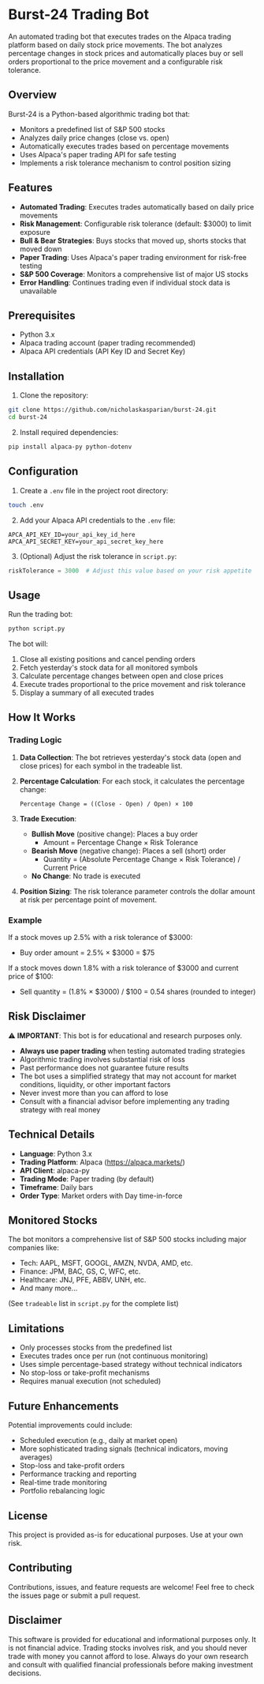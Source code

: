 # Burst-24 Trading Bot

An automated trading bot that executes trades on the Alpaca trading platform based on daily stock price movements. The bot analyzes percentage changes in stock prices and automatically places buy or sell orders proportional to the price movement and a configurable risk tolerance.

## Overview

Burst-24 is a Python-based algorithmic trading bot that:
- Monitors a predefined list of S&P 500 stocks
- Analyzes daily price changes (close vs. open)
- Automatically executes trades based on percentage movements
- Uses Alpaca's paper trading API for safe testing
- Implements a risk tolerance mechanism to control position sizing

## Features

- **Automated Trading**: Executes trades automatically based on daily price movements
- **Risk Management**: Configurable risk tolerance (default: $3000) to limit exposure
- **Bull & Bear Strategies**: Buys stocks that moved up, shorts stocks that moved down
- **Paper Trading**: Uses Alpaca's paper trading environment for risk-free testing
- **S&P 500 Coverage**: Monitors a comprehensive list of major US stocks
- **Error Handling**: Continues trading even if individual stock data is unavailable

## Prerequisites

- Python 3.x
- Alpaca trading account (paper trading recommended)
- Alpaca API credentials (API Key ID and Secret Key)

## Installation

1. Clone the repository:
```bash
git clone https://github.com/nicholaskasparian/burst-24.git
cd burst-24
```

2. Install required dependencies:
```bash
pip install alpaca-py python-dotenv
```

## Configuration

1. Create a `.env` file in the project root directory:
```bash
touch .env
```

2. Add your Alpaca API credentials to the `.env` file:
```
APCA_API_KEY_ID=your_api_key_id_here
APCA_API_SECRET_KEY=your_api_secret_key_here
```

3. (Optional) Adjust the risk tolerance in `script.py`:
```python
riskTolerance = 3000  # Adjust this value based on your risk appetite
```

## Usage

Run the trading bot:
```bash
python script.py
```

The bot will:
1. Close all existing positions and cancel pending orders
2. Fetch yesterday's stock data for all monitored symbols
3. Calculate percentage changes between open and close prices
4. Execute trades proportional to the price movement and risk tolerance
5. Display a summary of all executed trades

## How It Works

### Trading Logic

1. **Data Collection**: The bot retrieves yesterday's stock data (open and close prices) for each symbol in the tradeable list.

2. **Percentage Calculation**: For each stock, it calculates the percentage change:
   ```
   Percentage Change = ((Close - Open) / Open) × 100
   ```

3. **Trade Execution**:
   - **Bullish Move** (positive change): Places a buy order
     - Amount = Percentage Change × Risk Tolerance
   - **Bearish Move** (negative change): Places a sell (short) order
     - Quantity = (Absolute Percentage Change × Risk Tolerance) / Current Price
   - **No Change**: No trade is executed

4. **Position Sizing**: The risk tolerance parameter controls the dollar amount at risk per percentage point of movement.

### Example

If a stock moves up 2.5% with a risk tolerance of $3000:
- Buy order amount = 2.5% × $3000 = $75

If a stock moves down 1.8% with a risk tolerance of $3000 and current price of $100:
- Sell quantity = (1.8% × $3000) / $100 = 0.54 shares (rounded to integer)

## Risk Disclaimer

⚠️ **IMPORTANT**: This bot is for educational and research purposes only.

- **Always use paper trading** when testing automated trading strategies
- Algorithmic trading involves substantial risk of loss
- Past performance does not guarantee future results
- The bot uses a simplified strategy that may not account for market conditions, liquidity, or other important factors
- Never invest more than you can afford to lose
- Consult with a financial advisor before implementing any trading strategy with real money

## Technical Details

- **Language**: Python 3.x
- **Trading Platform**: Alpaca (https://alpaca.markets/)
- **API Client**: alpaca-py
- **Trading Mode**: Paper trading (by default)
- **Timeframe**: Daily bars
- **Order Type**: Market orders with Day time-in-force

## Monitored Stocks

The bot monitors a comprehensive list of S&P 500 stocks including major companies like:
- Tech: AAPL, MSFT, GOOGL, AMZN, NVDA, AMD, etc.
- Finance: JPM, BAC, GS, C, WFC, etc.
- Healthcare: JNJ, PFE, ABBV, UNH, etc.
- And many more...

(See `tradeable` list in `script.py` for the complete list)

## Limitations

- Only processes stocks from the predefined list
- Executes trades once per run (not continuous monitoring)
- Uses simple percentage-based strategy without technical indicators
- No stop-loss or take-profit mechanisms
- Requires manual execution (not scheduled)

## Future Enhancements

Potential improvements could include:
- Scheduled execution (e.g., daily at market open)
- More sophisticated trading signals (technical indicators, moving averages)
- Stop-loss and take-profit orders
- Performance tracking and reporting
- Real-time trade monitoring
- Portfolio rebalancing logic

## License

This project is provided as-is for educational purposes. Use at your own risk.

## Contributing

Contributions, issues, and feature requests are welcome! Feel free to check the issues page or submit a pull request.

## Disclaimer

This software is provided for educational and informational purposes only. It is not financial advice. Trading stocks involves risk, and you should never trade with money you cannot afford to lose. Always do your own research and consult with qualified financial professionals before making investment decisions.